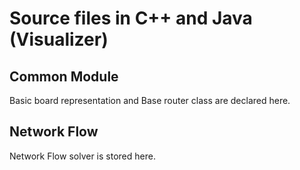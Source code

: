 # Source files in C++ and Java (Visualizer)
## Common Module
Basic board representation and Base router class are declared here.
## Network Flow
Network Flow solver is stored here.
